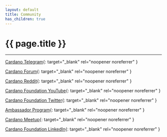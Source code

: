 ```yaml
---
layout: default
title: Community
has_children: true
---
```


# {{ page.title }}

---

[Cardano Telegram](https://t.me/CardanoAnnouncements/){: target="_blank" rel="noopener noreferrer" }

[Cardano Forum](https://forum.cardano.org/){: target="_blank" rel="noopener noreferrer" }

[Cardano Reddit](https://www.reddit.com/r/cardano/){: target="_blank" rel="noopener noreferrer" }

[Cardano Foundation YouTube](https://www.youtube.com/channel/UCbQ9vGfezru1YRI1zDCtTGg){: target="_blank" rel="noopener noreferrer" }

[Cardano Foundation Twitter](https://twitter.com/CardanoStiftung){: target="_blank" rel="noopener noreferrer" }

[Ambassador Program](https://cardano.org/ambassadors/){: target="_blank" rel="noopener noreferrer" }

[Cardano Meetup](https://www.meetup.com/pro/cardano/){: target="_blank" rel="noopener noreferrer" }

[Cardano Foundation LinkedIn](https://www.linkedin.com/company/cardano-foundation/){: target="_blank" rel="noopener noreferrer" }
